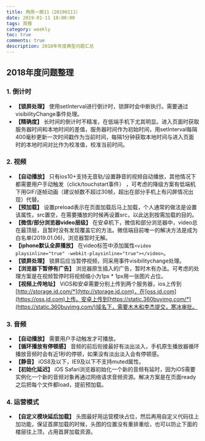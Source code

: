 ```yaml
---
title: 两周一报11（20190111）
date: 2019-01-11 18:00:00
tags: 周报
category: weekly
toc: true
comments: true
description: 2018年年度典型问题汇总
---
```

## 2018年度问题整理
### 1. 倒计时
  - **【锁屏处理】** 使用setInterval进行倒计时，锁屏时会中断执行。需要通过visibilityChange事件处理。
  - **【精确度】** 长时间的倒计时不精准，在低端手机下尤其明显。进入页面时获取服务器时间和本地时间的差值，服务器时间作为初始时间，用setInterval每隔400毫秒更新一次时间戳作为当前时间，每隔1分钟获取本地时间与进入页面时的本地时间对比作为校准值，校准当前时间。

### 2. 视频
  - **【自动播放】** 只有ios10+支持无音轨/设置静音的视频自动播放，其他情况下都需要用户手动触发（click/touchstart事件） ，可考虑的降级方案有低端机下用GIF/逐帧动画（建议帧数不超过30帧，超出在部分手机上有闪屏情况出现）代替。
  - **【预加载】** 设置preload表示在页面加载后马上加载，个人通常的做法是设置该属性，src置空，在需要播放的时候再设置src，以此达到按需加载的目的。
  - **【微信/部分浏览器video层级】** 在安卓机下，微信和部分浏览器中，video总在最顶层，且暂时没有发现覆盖它的方法。微信端目前唯一的解决方法是成为白名单(2019.01.06)，浏览器暂时无解。   
  - **【iphone默认全屏播放】** 在video标签中添加属性`<video playsinline="true" -webkit-playsinline="true"></video>`。
  - **【锁屏处理】** 锁屏后应当暂停视频，同采用事件visibilitychange处理。
  - **【浏览器下暂停有广告】** 浏览器原生插入的广告，暂时木有办法。可考虑的处理方案是在视频暂停时将视频缩小为1px * 1px用一张图片占位。
  - **【视频上传地址】** ViOS和安卓需要分别上传到两个服务器，ios上传到[http://storage.jd.com/*](http://storage.jd.com)，在[oss.jd.com](https://oss.jd.com)上传。安卓上传到[https://static.360buyimg.com/*](https://static.360buyimg.com/)域名下，需要木木和李杰提交，寒冰审批。

### 3. 音频
  - **【自动播放】** 需要用户手动触发才可播放。
  - **【循环播放有停顿感】** 音频的前后衔接最好有淡出淡入，手机原生播放器循环播放音频时会有近1秒的停顿，如果没有淡出淡入会有停顿感。
  - **【静音】** iOS8及以下，IE9及以下不支持muted属性。
  - **【初始化延迟】** iOS Safari浏览器初始化一个新的音频有延时，因为iOS需要实例化一个新的音频对象再通过网络请求音频资源。解决方案是在页面ready之后把每个文件都load，提前预加载。

### 4. 运营模式
  - **【自定义模块延后加载】** 头图最好用运营模块占位，然后再用自定义代码往上加功能，保证首屏加载的时候，头图的位置没有重排重绘，也可以防止下面的楼层往上顶，占用首屏加载资源。